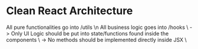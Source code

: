 # Clean React Architecture

All pure functionalities go into /utils \n
All business logic goes into /hooks \\
-> Only UI Logic should be put into state/functions found inside the components \\
-> No methods should be implemented directly inside JSX \\
